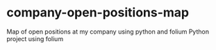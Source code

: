 # company-open-positions-map
Map of open positions at my company using python and folium
Python project using folium

